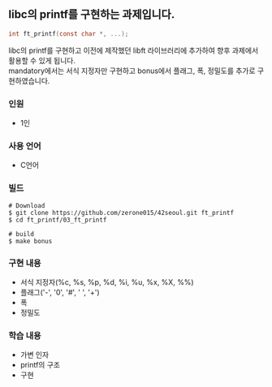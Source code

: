 ## libc의 printf를 구현하는 과제입니다.  
```c
int ft_printf(const char *, ...);
```
libc의 printf를 구현하고 이전에 제작했던 libft 라이브러리에 추가하여 향후 과제에서 활용할 수 있게 됩니다.  
mandatory에서는 서식 지정자만 구현하고 bonus에서 플래그, 폭, 정밀도를 추가로 구현하였습니다.   

### 인원
- 1인
### 사용 언어
- C언어
### 빌드
```shell
# Download
$ git clone https://github.com/zerone015/42seoul.git ft_printf
$ cd ft_printf/03_ft_printf

# build
$ make bonus
```
### 구현 내용
- 서식 지정자(%c, %s, %p, %d, %i, %u, %x, %X, %%)
- 플래그('-', '0', '#', ' ', '+')
- 폭
- 정밀도
### 학습 내용
- 가변 인자
- printf의 구조
- 구현
